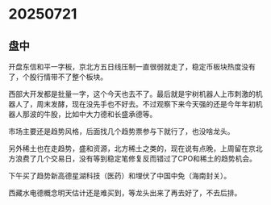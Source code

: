 # 20250721

## 盘中

开盘东信和平一字板，京北方五日线压制一直很弱就走了，稳定币板块热度没有了，个股行情带不了整个板块。

西部大开发都是批量一字，这个今天也去不了。最后就是宇树机器人上市刺激的机器人了，周末发酵，现在没先手也不好去。不过观察下来今天强的还是今年年初机器人那波的牛股，比如中大力德和长盛承德等。

市场主要还是趋势风格，后面找几个趋势票参与下就行了，也没啥龙头。

另外稀土也在走趋势，盛和资源，北方稀土之类的，现在说有点晚，上周留在京北方浪费了几个交易日，没有等到稳定笔修复反而错过了CPO和稀土的趋势机会。

下午买了趋势新高德星湖科技（医药）和埋伏了中国中免（海南封关）。

西藏水电德概念明天估计还是难买到，等龙头出来了再去好了，不去后排。
